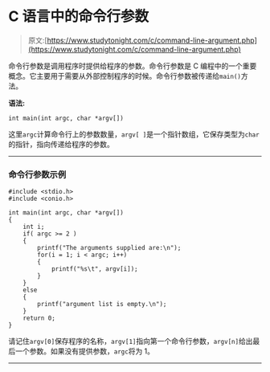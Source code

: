 # C 语言中的命令行参数

> 原文:[https://www.studytonight.com/c/command-line-argument.php](https://www.studytonight.com/c/command-line-argument.php)

命令行参数是调用程序时提供给程序的参数。命令行参数是 C 编程中的一个重要概念。它主要用于需要从外部控制程序的时候。命令行参数被传递给`main()`方法。

**语法:**

```
int main(int argc, char *argv[])
```

这里`argc`计算命令行上的参数数量，`argv[ ]`是一个指针数组，它保存类型为`char`的指针，指向传递给程序的参数。

* * *

### 命令行参数示例

```
#include <stdio.h>
#include <conio.h>

int main(int argc, char *argv[])
{
    int i;
    if( argc >= 2 )
    {
        printf("The arguments supplied are:\n");
        for(i = 1; i < argc; i++)
        {
            printf("%s\t", argv[i]);
        }
    }
    else
    {
        printf("argument list is empty.\n");
    }
    return 0;
}
```

请记住`argv[0]`保存程序的名称，`argv[1]`指向第一个命令行参数，`argv[n]`给出最后一个参数。如果没有提供参数，`argc`将为 1。

* * *